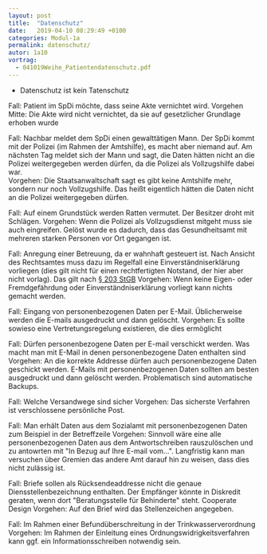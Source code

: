 ```yaml
---
layout: post
title:  "Datenschutz"
date:   2019-04-10 08:29:49 +0100
categories: Modul-1a
permalink: datenschutz/
autor: 1a10
vortrag:
  - 041019Weihe_Patientendatenschutz.pdf
---
```


* Datenschutz ist kein Tatenschutz

Fall: Patient im SpDi möchte, dass seine Akte vernichtet wird.
Vorgehen Mitte: Die Akte wird nicht vernichtet, da sie auf gesetzlicher Grundlage erhoben wurde

Fall: Nachbar meldet dem SpDi einen gewalttätigen Mann. Der SpDi kommt mit der Polizei (im Rahmen der Amtshilfe), es macht aber niemand auf. Am nächsten Tag meldet sich der Mann und sagt, die Daten hätten nicht an die Polizei weitergegeben werden dürfen, da die Polizei als Vollzugshilfe dabei war.  
Vorgehen: Die Staatsanwaltschaft sagt es gibt keine Amtshilfe mehr, sondern nur noch Vollzugshilfe. Das heißt eigentlich hätten die Daten nicht an die Polizei weitergegeben dürfen.

Fall: Auf einem Grundstück werden Ratten vermutet. Der Besitzer droht mit Schlägen.
Vorgehen: Wenn die Polizei als Vollzugsdienst mitgeht muss sie auch eingreifen. Gelöst wurde es dadurch, dass das Gesundheitsamt mit mehreren starken Personen vor Ort gegangen ist.

Fall: Anregung einer Betreuung, da er wahnhaft gesteuert ist. Nach Ansicht des Rechtsamtes muss dazu im Regelfall eine Einverständniserklärung vorliegen  (dies gilt nicht für einen rechtfertigten Notstand, der hier aber nicht vorlag). Das gilt nach [§ 203 StGB](https://www.gesetze-im-internet.de/stgb/__203.html)
Vorgehen: Wenn keine Eigen- oder Fremdgefährdung oder Einverständniserklärung vorliegt kann nichts gemacht werden.  

Fall: Eingang von personenbezogenen Daten per E-Mail. Üblicherweise werden die E-mails ausgedruckt und dann gelöscht.
Vorgehen: Es sollte sowieso eine Vertretungsregelung existieren, die dies ermöglicht

Fall: Dürfen personenbezogene Daten per E-mail verschickt werden. Was macht man mit E-Mail in denen personenbezogene Daten enthalten sind
Vorgehen: An die korrekte Addresse dürfen auch personenbezogene Daten geschickt werden. E-Mails mit personenbezogenen Daten sollten am besten ausgedruckt und dann gelöscht werden. Problematisch sind automatische Backups.

Fall: Welche Versandwege sind sicher
Vorgehen: Das sicherste Verfahren ist verschlossene persönliche Post.

Fall: Man erhält Daten aus dem Sozialamt mit personenbezogenen Daten zum Beispiel in der Betreffzeile
Vorgehen: Sinnvoll wäre eine alle personenbezogenen Daten aus dem Antwortschreiben rauszulöschen und zu antowrten mit "In Bezug auf Ihre E-mail vom...". Langfristig kann man versuchen über Gremien das andere Amt darauf hin zu weisen, dass dies nicht zulässig ist.

Fall: Briefe sollen als Rücksendeaddresse nicht die genaue Diensstellenbezeichnung enthalten. Der Empfänger könnte in Diskredit geraten, wenn dort "Beratungsstelle für Behinderte" steht. Cooperate Design
Vorgehen: Auf den Brief wird das Stellenzeichen angegeben.

Fall: Im Rahmen einer Befundüberschreitung in der Trinkwasserverordnung
Vorgehen: Im Rahmen der Einleitung eines Ordnungswidrigkeitsverfahren kann ggf. ein Informationsschreiben notwendig sein.
